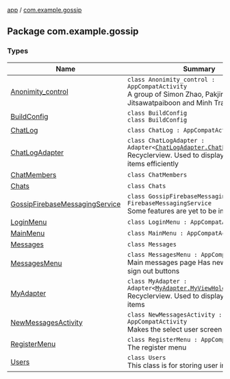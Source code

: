 [app](../index.md) / [com.example.gossip](./index.md)

## Package com.example.gossip

### Types

| Name | Summary |
|---|---|
| [Anonimity_control](-anonimity_control/index.md) | `class Anonimity_control : AppCompatActivity`<br>A group of Simon Zhao, Pakjira Jitsawatpaiboon and Minh Tran |
| [BuildConfig](-build-config/index.md) | `class BuildConfig`<br>`class BuildConfig` |
| [ChatLog](-chat-log/index.md) | `class ChatLog : AppCompatActivity` |
| [ChatLogAdapter](-chat-log-adapter/index.md) | `class ChatLogAdapter : Adapter<`[`ChatLogAdapter.ChatLogViewHolder`](-chat-log-adapter/-chat-log-view-holder/index.md)`>`<br>Recyclerview. Used to display a group of items efficiently |
| [ChatMembers](-chat-members/index.md) | `class ChatMembers` |
| [Chats](-chats/index.md) | `class Chats` |
| [GossipFirebaseMessagingService](-gossip-firebase-messaging-service/index.md) | `class GossipFirebaseMessagingService : FirebaseMessagingService`<br>Some features are yet to be implemented |
| [LoginMenu](-login-menu/index.md) | `class LoginMenu : AppCompatActivity` |
| [MainMenu](-main-menu/index.md) | `class MainMenu : AppCompatActivity` |
| [Messages](-messages/index.md) | `class Messages` |
| [MessagesMenu](-messages-menu/index.md) | `class MessagesMenu : AppCompatActivity`<br>Main messages page Has new message in sign out buttons |
| [MyAdapter](-my-adapter/index.md) | `class MyAdapter : Adapter<`[`MyAdapter.MyViewHolder`](-my-adapter/-my-view-holder/index.md)`>`<br>Recyclerview. Used to display a group of items |
| [NewMessagesActivity](-new-messages-activity/index.md) | `class NewMessagesActivity : AppCompatActivity`<br>Makes the select user screen |
| [RegisterMenu](-register-menu/index.md) | `class RegisterMenu : AppCompatActivity`<br>The register menu |
| [Users](-users/index.md) | `class Users`<br>This class is for storing user information |
